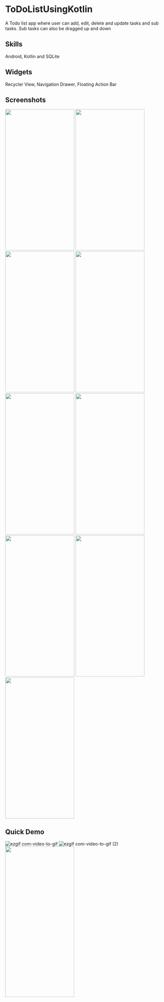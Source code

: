 # ToDoListUsingKotlin
A Todo list app where user can add, edit, delete and update tasks and sub tasks. Sub tasks can also be dragged up and down

## Skills
Android, Kotlin and SQLite

## Widgets
Recycler View, Navigation Drawer, Floating Action Bar


## Screenshots

<img src="https://user-images.githubusercontent.com/47057254/78749360-b4442000-798b-11ea-9d6c-59f2f05ac808.jpg" 
width="220" height="450"> <img src="https://user-images.githubusercontent.com/47057254/78749355-b312f300-798b-11ea-9b2b-9e9da4ae7cf0.jpg" 
width="220" height="450"> <img src="https://user-images.githubusercontent.com/47057254/78749344-b0180280-798b-11ea-8a66-c76886bf9973.jpg"
width="220" height="450"> <img src="https://user-images.githubusercontent.com/47057254/78749341-ae4e3f00-798b-11ea-87b5-3c49f83d3a64.jpg"
width="220" height="450"> <img src="https://user-images.githubusercontent.com/47057254/78749352-b27a5c80-798b-11ea-904e-7d0bdada2df4.jpg" 
width="220" height="450"> <img src="https://user-images.githubusercontent.com/47057254/78749349-b1e1c600-798b-11ea-9751-89d9bebf0866.jpg" 
width="220" height="450"> <img src="https://user-images.githubusercontent.com/47057254/78749346-b0b09900-798b-11ea-9772-b1ece7efca23.jpg" 
width="220" height="450"> <img src="https://user-images.githubusercontent.com/47057254/78749348-b1492f80-798b-11ea-8a70-5aa4a2e5f131.jpg" 
width="220" height="450"> <img src="https://user-images.githubusercontent.com/47057254/78749358-b3ab8980-798b-11ea-85b5-ea8e66c809bd.jpg" width="220" height="450">



## Quick Demo

![ezgif com-video-to-gif](https://user-images.githubusercontent.com/47057254/78748863-aa6ded00-798a-11ea-886a-67c62fa3e21a.gif)
![ezgif com-video-to-gif (2)](https://user-images.githubusercontent.com/47057254/78748951-d5f0d780-798a-11ea-9552-ace965ced114.gif)
<img src="https://user-images.githubusercontent.com/47057254/78748857-a772fc80-798a-11ea-97ec-73d3d8fc6ad3.gif" width="220" height="480">
